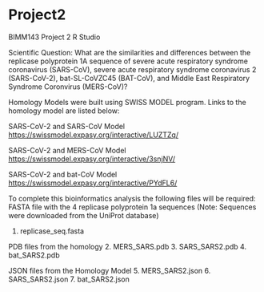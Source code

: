 # Project2
BIMM143 Project 2 R Studio 

Scientific Question: 
What are the similarities and differences between the replicase polyprotein 1A sequence of severe acute respiratory syndrome coronavirus (SARS-CoV), severe acute respiratory syndrome coronavirus 2 (SARS-CoV-2), bat-SL-CoVZC45 (BAT-CoV), and Middle East Respiratory Syndrome Coronvirus (MERS-CoV)?

Homology Models were built using SWISS MODEL program. Links to the homology model are listed below: 

SARS-CoV-2 and SARS-CoV Model 
https://swissmodel.expasy.org/interactive/LUZTZq/

SARS-CoV-2 and MERS-CoV Model 
https://swissmodel.expasy.org/interactive/3snjNV/

SARS-CoV-2 and bat-CoV Model 
https://swissmodel.expasy.org/interactive/PYdFL6/


To complete this bioinformatics analysis the following files will be required: 
FASTA file with the 4 replicase polyprotein 1a sequences (Note: Sequences were downloaded from the UniProt database) 
1. replicase_seq.fasta 

PDB files from the homology 
2. MERS_SARS.pdb
3. SARS_SARS2.pdb
4. bat_SARS2.pdb 

JSON files from the Homology Model 
5. MERS_SARS2.json
6. SARS_SARS2.json
7. bat_SARS2.json


